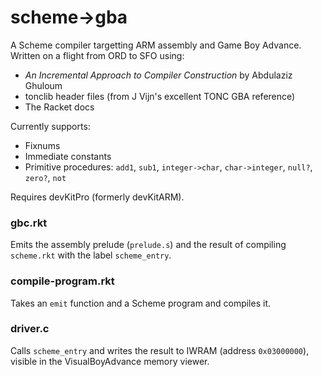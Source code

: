 # scheme->gba

A Scheme compiler targetting ARM assembly and Game Boy Advance. Written on a flight from ORD to SFO using:
* _An Incremental Approach to Compiler Construction_ by Abdulaziz Ghuloum
* tonclib header files (from J Vijn's excellent TONC GBA reference)
* The Racket docs

Currently supports:
* Fixnums
* Immediate constants
* Primitive procedures: `add1`, `sub1`, `integer->char`, `char->integer`, `null?`, `zero?`, `not`

Requires devKitPro (formerly devKitARM).

### gbc.rkt

Emits the assembly prelude (`prelude.s`) and the result of compiling `scheme.rkt` with the label `scheme_entry`.

### compile-program.rkt

Takes an `emit` function and a Scheme program and compiles it.

### driver.c

Calls `scheme_entry` and writes the result to IWRAM (address `0x03000000`), visible in the VisualBoyAdvance memory viewer.